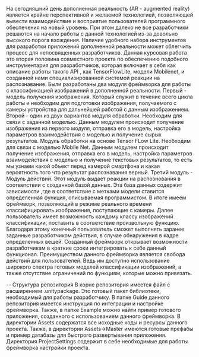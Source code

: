 
На сегодняшний день дополненная реальность (AR - augmented reality) является крайне перспективной и желаемой технологией, позволяющей вывести взаимодействие и восприятие пользователей программного обеспечения на новый уровень.  При этом далеко не все разработчики решаются на начало работы с данной технологией из-за довольно высокого порога вхождения. Наличие удобного набора инструментов для разработки приложений дополненной реальности может облегчить процесс для непосвященных разработчиков. Данная курсовая работа это вторая половина совместного проекта по обеспечению подобного инструментария для разработчиков, которая включает в себя как описание работы такого API , как TensorFlowLite, модели Mobilenet, и созданной нами специализированной системой реакции на  распознавание.
Были разработаны два модуля фреймворка для работы с классификацией изображений в дополненной реальности. 
Первый - модель получения изображения. Который служит в течение всего цикла работы и необходим для подготовки изображения, получаемого с камеры устройства для дальнейшей работой с данным изображением.
Второй - один из двух вариантов модуля обработки. Необходим для связи с заданной моделью. Данным модулем происходит получение изображения из первого модуля, отправка его в модель, настройка параметров взаимодействия с моделью и получение сырых результатов.
Модуль обработки на основе Tensor FLow Lite. Необходим для связи с моделью Mobile Net. Данным модулем происходит получение изображения, отправка его в модель, настройка параметров взаимодействия с моделью и получение текстовых результатов, то есть мы узнаем какой объект перед камерой смартфона и какая вероятность того что результат распознавания верный.
Третий  модуль -  Модуль действий. Этот модуль выдает реакции на распознования в соответствии с созданной базой данных. Эта база данных содержит зависимости ,где в соответствие с метками модели ставится определенная функция, описываемая программистом.
В итоге имеем фреймворк, позволяющий в режиме реального времени классифицировать изображения, поступающие с камеры. Далее пользователь имеет возможность каждому классу изображений классификации, поставить в соответствие произвольную функцию. Благодаря этому конечный пользователь сможет выполнять заранее заданные разработчиком действия, в случае обнаружения в кадре определенных вещей. Созданный фреймворк открывает возможности разработчикам в краткие сроки интегрировать к себе данный функционал. Преимуществом данного фреймворка является свобода действий для пользователей. Ведь им доступно использование широкого спектра готовых моделей классификации изображений, а также отсутствие ограничений по функциям, которые можно привязать.

-- Структура репозитория
В корне репозитория имеется файл с расширением .unitypackage. Это готовый пакет библиотеки, необходимый для работы разработчику.
В папке Guide данного репозитория имеется инструкция по интеграции и настройке фреймворка.
Также, в папке Example можно найти пример готового приложения, созданного с использованием данного фреймворка.
В директории Assets содержатся все исходные коды и ресурсы данного проекта.
Также, в директории Assets->Master имеются готовые префабы и пример датабазы для быстрого развертывания приложения.
Директория ProjectSettings содержит в себе необходимые для работы фреймворка настройки проекта.





